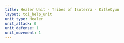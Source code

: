 ```yaml
---
title: Healer Unit - Tribes of Isoterra - KitleOyun
layout: toi_help_unit
unit_type: Healer
unit_attack: 0
unit_defense: 1
unit_movement: 1
---
```

